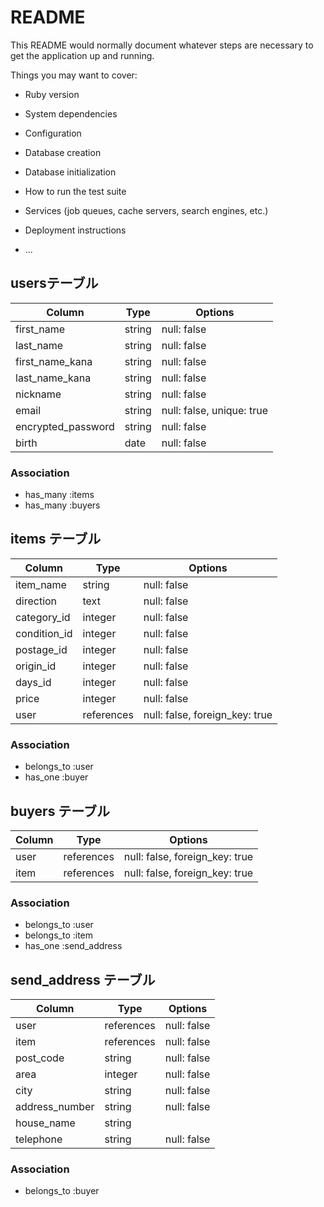# README

This README would normally document whatever steps are necessary to get the
application up and running.

Things you may want to cover:

* Ruby version

* System dependencies

* Configuration

* Database creation

* Database initialization

* How to run the test suite

* Services (job queues, cache servers, search engines, etc.)

* Deployment instructions

* ...

## usersテーブル

|Column               |Type    |Options                    |
|---------------------|--------|---------------------------|
| first_name          | string | null: false               |
| last_name           | string | null: false               |
| first_name_kana     | string | null: false               |
| last_name_kana      | string | null: false               |
| nickname            | string | null: false               |
| email               | string | null: false, unique: true |
| encrypted_password  | string | null: false               |
| birth               | date   | null: false               |



### Association
- has_many :items
- has_many :buyers

## items テーブル

| Column       | Type       | Options                        |
| -------------| ---------- | ------------------------------ |
| item_name    | string     | null: false                    |
| direction    | text       | null: false                    |
| category_id  | integer    | null: false                    |
| condition_id | integer    | null: false                    |
| postage_id   | integer    | null: false                    |
| origin_id    | integer    | null: false                    |
| days_id      | integer    | null: false                    |
| price        | integer    | null: false                    |
| user         | references | null: false, foreign_key: true |


### Association

- belongs_to :user
- has_one :buyer

## buyers テーブル

| Column | Type       | Options                        |
| ------ | ---------- | ------------------------------ |
| user   | references | null: false, foreign_key: true |
| item   | references | null: false, foreign_key: true |

### Association

- belongs_to :user
- belongs_to :item
- has_one :send_address

## send_address テーブル

| Column         | Type       | Options     |
| ---------------| ---------- | ----------- |
| user           | references | null: false |
| item           | references | null: false |
| post_code      | string     | null: false |
| area           | integer    | null: false |
| city           | string     | null: false |
| address_number | string     | null: false |
| house_name     | string     |             |
| telephone      | string     | null: false |


### Association

- belongs_to :buyer